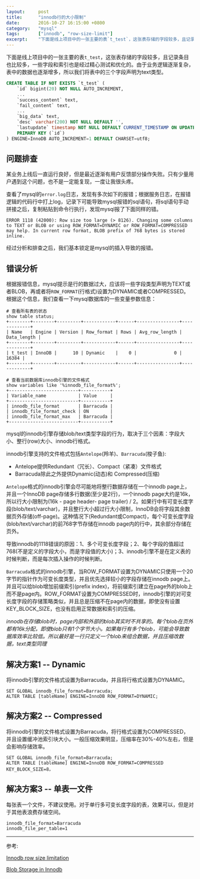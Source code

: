 ```yaml
---
layout:     post
title:      "innodb行的大小限制"
date:       2016-10-27 16:15:00 +0800
category:   "mysql"
tags:       ["innodb", "row-size-limit"]
excerpt:    "下面是线上项目中的一张主要的表`t_test`，这张表存储的字段较多，且记录条目也比较多，一些字段和索引也是经过精心测试和优化的。由于业务逻辑逐渐复杂，表中的数据也逐渐增多，所以我们将表中的三个字段声明为text类型。"
---
```


下面是线上项目中的一张主要的表`t_test`，这张表存储的字段较多，且记录条目也比较多，一些字段和索引也是经过精心测试和优化的。由于业务逻辑逐渐复杂，表中的数据也逐渐增多，所以我们将表中的三个字段声明为text类型。

```sql
CREATE TABLE IF NOT EXISTS `t_test` (
    `id` bigint(20) NOT NULL AUTO_INCREMENT,
    ...
    `success_content` text,
    `fail_content` text,
    ...
    `big_data` text,
    `desc` varchar(200) NOT NULL DEFAULT '',
    `lastupdate` timestamp NOT NULL DEFAULT CURRENT_TIMESTAMP ON UPDATE CURRENT_TIMESTAMP,
    PRIMARY KEY (`id`)
) ENGINE=InnoDB AUTO_INCREMENT=1 DEFAULT CHARSET=utf8;
```

## 问题排查

某业务上线后一直运行良好，但是最近逐渐有用户反馈部分操作失败。只有少量用户遇到这个问题，也不是一定能复现，一度让我很头疼。

查看了mysql的`error.log`日志，发现有多次如下的报错；根据服务日志，在报错逻辑的代码行中打上log，记录下可能导致mysql报错的sql语句，将sql语句手动拼接之后，复制粘贴到命令行执行，发现mysql报了下面同样的错。

````
ERROR 1118 (42000): Row size too large (> 8126). Changing some columns to TEXT or BLOB or using ROW_FORMAT=DYNAMIC or ROW_FORMAT=COMPRESSED may help. In current row format, BLOB prefix of 768 bytes is stored inline.
````

经过分析和排查之后，我们基本锁定是mysql的插入导致的报错。

## 错误分析

根据报错信息，mysql提示是行的数据过大，应该将一些字段类型声明为TEXT或者BLOB，再或者将`ROW_FORMAT`(行格式)设置为DYNAMIC或者COMPRESSED。根据这个信息，我们查看一下mysql数据库的一些变量参数信息：

````
# 查看所有表的状态
show table status;
+--------+--------+---------+------------+------+----------------+-------------+
| Name   | Engine | Version | Row_format | Rows | Avg_row_length | Data_length |
+--------+--------+---------+------------+------+----------------+-------------+
| t_test | InnoDB |      10 | Dynamic    |    0 |              0 |       16384 |
+--------+--------+---------+------------+------+----------------+-------------+

# 查看当前数据库innodb引擎的文件格式
show variables like '%innodb_file_format%';
+--------------------------+-----------+
| Variable_name            | Value     |
+--------------------------+-----------+
| innodb_file_format       | Barracuda |
| innodb_file_format_check | ON        |
| innodb_file_format_max   | Barracuda |
+--------------------------+-----------+
````

mysql的innodb引擎存储blob/text类型字段的行为，取决于三个因素：字段大小、整行(row)大小、innodb行格式。

innodb引擎支持的文件格式包括`Antelope`(羚羊)、`Barracuda`(梭子鱼):

- Antelope提供Redundant（冗长）、Compact（紧凑）文件格式
- Barracuda除此之外提供Dynamic(动态)和 Compressed(压缩)

`Antelope`格式的innodb引擎会尽可能地将整行数据存储在一个innodb page上，并且一个InnoDB page存储多行数据(至少是2行)，一个innodb page大约是16k，所以行大小限制为(16k - page header- page trailer) / 2。如果行中有可变长度字段(blob/text/varchar)，并且整行大小超过行大小限制，InnoDB会将字段其余数据页外存储(off-page)。这种情况下(Redundant或Compact)，每个可变长度字段(blob/text/varchar)的前768字节存储在innodb page内的行中，其余部分存储在页外。

导致innodb的1118错误的原因：1、多个可变长度字段；2、每个字段的值超过768(不是定义的字段大小，而是字段值的大小)；3、innodb引擎不是在定义表的时候判断，而是每次插入操作的时候判断。

`Barracuda`格式的innodb引擎，当ROW_FORMAT设置为DYNAMIC只使用一个20字节的指针作为可变长度类型，并且优先选择较小的字段存储在innodb page上。并且可以给blob增加前缀索引(prefix index)，将前缀索引建立在page外的blob上而不是page内。ROW_FORMAT设置为COMPRESSED时，innodb引擎的对可变长度字段的存储策略类似，并且总是压缩不在page内的数据，即使没有设置KEY_BLOCK_SIZE，也没有启用正常数据和索引的压缩。

*innodb在存储blob时，page内部和外部的blob其实时不共享的。每个blob在页外都有16k分配，即使blob只有1个字节大小。如果每行有多个blob，可能会导致数据库效率比较低。所以最好是一行只定义一个blob来组合数据，并且压缩改数据，text类型同理*

## 解决方案1 -- Dynamic

将innodb引擎的文件格式设置为Barracuda，并且将行格式设置为DYNAMIC。

````
SET GLOBAL innodb_file_format=Barracuda;
ALTER TABLE [tableName] ENGINE=InnoDB ROW_FORMAT=DYNAMIC;
````

## 解决方案2 -- Compressed

将innodb引擎的文件格式设置为Barracuda，将行格式设置为COMPRESSED，并且设置缓冲池索引块大小。一般压缩效果明显，压缩率在30%-40%左右，但是会影响存储效率。

````
SET GLOBAL innodb_file_format=Barracuda;
ALTER TABLE [tableName] ENGINE=InnoDB ROW_FORMAT=COMPRESSED KEY_BLOCK_SIZE=8，
````

## 解决方案3 -- 单表一文件

每张表一个文件，不建议使用。对于单行多可变长度字段的表，效果可以，但是对于其他表浪费存储空间。

````
innodb_file_format=Barracuda
innodb_file_per_table=1
````

----
参考:

[Innodb row size limitation](https://www.percona.com/blog/2011/04/07/innodb-row-size-limitation/)

[Blob Storage in Innodb](https://www.percona.com/blog/2010/02/09/blob-storage-in-innodb/)
